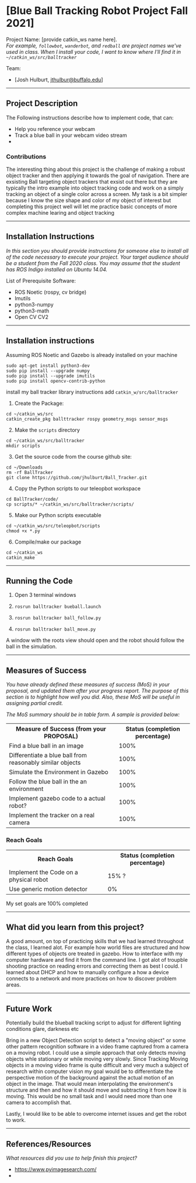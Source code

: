 # [Blue Ball Tracking Robot Project Fall 2021]

Project Name: [provide catkin_ws name here].  
*For example, `followbot`, `wanderbot`, and `redball` are project names we've used in class.  When I install your code, I want to know where I'll find it in `~/catkin_ws/src/balltracker`*

Team:
- [Josh Hulburt, jthulbur@buffalo.edu]

---

## Project Description

The Following instructions describe how to implement code, that can:
- Help you reference your webcam
- Track a blue ball in your webcam video stream
- 

### Contributions

The interesting thing about this project is the challenge of making a robust object tracker and then applying it towards the goal of navigation.
There are exsisting Ball targeting object trackers that exsist out there but they are typically the intro example into object tracking code and work on a simply tracking an object of a single color across a screen. My task is a bit simpler because I know the size shape and color of my object of interest but completing this project well will let me practice basic concepts of more complex machine learing and object tracking

---

## Installation Instructions

*In this section you should provide instructions for someone else to install all of the code necessary to execute your project.
Your target audience should be a student from the Fall 2020 class.
You may assume that the student has ROS Indigo installed on Ubuntu 14.04.*

List of Prerequisite Software:
- ROS Noetic (rospy, cv bridge)
- Imutils
- python3-numpy
- python3-math
- Open CV CV2

---

## Installation instructions

Assuming ROS Noetic and Gazebo is already installed on your machine 

```
sudo apt-get install python3-dev
sudo pip install --upgrade numpy
sudo pip install --upgrade imutils 
sudo pip install opencv-contrib-python
```

install my ball tracker library instructions add `catkin_w/src/balltracker`

1. Create the Package:
```
cd ~/catkin_ws/src
catkin_create_pkg ballttracker rospy geometry_msgs sensor_msgs

```
2. Make the `scripts` directory
```
cd ~/catkin_ws/src/balltracker
mkdir scripts

```
3. Get the source code from the course github site:
```
cd ~/Downloads
rm -rf BallTracker
git clone https://github.com/jhulburt/Ball_Tracker.git

```

4. Copy the Python scripts to our teleopbot workspace
```
cd BallTracker/code/
cp scripts/* ~/catkin_ws/src/balltracker/scripts/

```

5. Make our Python scripts executable
```
cd ~/catkin_ws/src/teleopbot/scripts
chmod +x *.py

```

6. Compile/make our package
```
cd ~/catkin_ws
catkin_make
```

---

## Running the Code

1) Open 3 terminal windows

2) ```rosrun balltracker bueball.launch```
3) ```rosrun balltracker ball_follow.py```
4) ```rosrun balltracker ball_move.py```

A window with the roots view should open and the robot should follow the ball in the simulation.

---

## Measures of Success

*You have already defined these measures of success (MoS) in your proposal, and updated them after your progress report.  The purpose of this section is to highlight how well you did.  Also, these MoS will be useful in assigning partial credit.*

*The MoS summary should be in table form.  A sample is provided below:*
<TABLE>
<TR>
	<TH>Measure of Success (from your PROPOSAL)</TH>
	<TH>Status (completion percentage)</TH>
</TR>
<TR>
	<TD> Find a blue ball in an image </TD>
	<TD>100%</TD>
</TR>
<TR>
	<TD> Differentiate a blue ball from reasonably similar objects </TD>
	<TD>100%</TD>
</TR>
<TR>
	<TD> Simulate the Environment in Gazebo</TD>
	<TD>100%</TD>
</TR>
<TR>
	<TD> Follow the blue ball in the an environment </TD>
	<TD>100%</TD>
</TR>
<TR>
	<TD> Implement gazebo code to a actual robot? </TD>
	<TD>100%</TD>
</TR>
<TR>
	<TD> Implement the tracker on a real camera </TD>
	<TD>100%</TD>	
</TR>
</TABLE>

### Reach Goals

<TABLE>
<TR>
	<TH>Reach Goals</TH>
	<TH>Status (completion percentage)</TH>
</TR>
<TR>
	<TD> Implement the Code on a physical robot </TD>
	<TD>15% ? </TD>
</TR>
<TR>
	<TD> Use generic motion detector  </TD>
	<TD>0%</TD>
</TR>
</TABLE>

My set goals are 100% completed

---

## What did you learn from this project?

A good amount, on top of practicing skills that we had learned throughout the class, I learned alot. For example how world files are structured and how different types of objects ore treated in gazebo. How to interface with my computer hardware and find it from the command line. I got alot of troupble shooting practice on reading errors and correcting them as best I could. I learned about DHCP and how to manually configure a how a device connects to a network and more practices on how to discover problem areas.

---

## Future Work

Potentially build the blueball tracking script to adjust for different lighting conditions glare, darkness etc

Bring in a new Object Detection script to detect a "moving object" or some other pattern recognition software in a video frame captured from a camera on a moving robot. I could use a simple approach that only detects moving objects whle stationary or while moving very slowly. Since Tracking Moving objects in a moving video frame is quite difficult and very much a subject of research within computer vision my goal would be to differentiate the perspective motion of the background against the actual motion of an object in the image. That would mean interpolating the environment's structure and then and how it should move and subtracting it from how it is moving. This would be no small task and I would need more than one camera to accomplish that.

Lastly, I would like to be able to overcome internet issues and get the robot to work.

---

## References/Resources

*What resources did you use to help finish this project?*
- https://www.pyimagesearch.com/
- 



